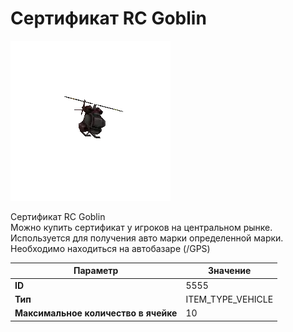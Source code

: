 # Сертификат RC Goblin

![Item Image](../img/5555.webp?raw=true)

Сертификат RC Goblin<br>Можно купить сертификат у игроков на центральном рынке.<br>Используется для получения авто марки определенной марки.<br>Необходимо находиться на автобазаре (/GPS)


| Параметр | Значение |
|----------|----------|
| **ID** | 5555 |
| **Тип** | ITEM_TYPE_VEHICLE |
| **Максимальное количество в ячейке** | 10 |

